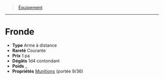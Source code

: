 ﻿---
!Equipment
Type: Arme à distance
Price: 1 pa
Weight: _
Rarity: Courante
Damages: 1d4 contondant
Properties: '[Munitions](hd_weapons_munitions.md) (portée 9/36)'
Id: equipment_hd.md#fronde
ParentLink: equipment_hd.md#Équipement
Name: Fronde
ParentName: Équipement
NameLevel: 1
Attributes: {}
---
> [Équipement](hd_equipment.md)

---

# Fronde

- **Type** Arme à distance
- **Rareté** Courante
- **Prix** 1 pa
- **Dégâts** 1d4 contondant
- **Poids** _
- **Propriétés** [Munitions](hd_weapons_munitions.md) (portée 9/36)


